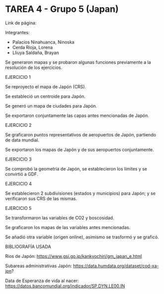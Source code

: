 # TAREA 4 - Grupo 5 (Japan)
Link de página:

Integrantes:
- Palacios Ninahuanca, Ninoska
- Cerda Rioja, Lorena
- Lliuya Saldaña, Brayan

Se generaron mapas y se probaron algunas funciones previamente a la resolución de los ejercicios.

EJERCICIO 1

Se reproyecto el mapa de Japón (CRS).

Se estableció un centroide para Japón.

Se generó un mapa de ciudades para Japón.

Se exportaron conjuntamente las capas antes mencionadas de Japón.

EJERCICIO 2

Se graficaron puntos representativos de aeropuertos de Japón, partiendo de data mundial.

Se exportaron los mapas de Japón y de sus aeropuertos conjuntamente.

EJERCICIO 3

Se comprobó la geometría de Japón, se establecieron los límites y se convirtió a GDF.

EJERCICIO 4

Se establecieron 2 subdivisiones (estados y municipios) para Japón; y se verificaron sus CRS de las mismas.

EJERCICIO 5

Se transformaron las variables de CO2 y boscosidad.

Se graficaron los mapas de las variables antes mencionadas.

Se añadió otra variable (origen online), asimismo se trasformó y se graficó.

BIBLIOGRAFÍA USADA

Rios de Japón: https://www.gsi.go.jp/kankyochiri/gm_japan_e.html 

Subareas administrativas Japón: https://data.humdata.org/dataset/cod-xa-jpn? 

Data de Esperanza de vida al nacer: https://datos.bancomundial.org/indicador/SP.DYN.LE00.IN
